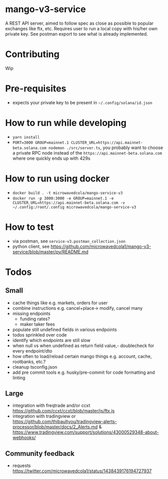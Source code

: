 # mango-v3-service
A REST API server, aimed to follow spec as close as possible to popular exchanges like ftx, etc. Requires user to run a local copy with his/her own private key. See postman export to see what is already implemented.

# Contributing
Wip

# Pre-requisites
* expects your private key to be present in `~/.config/solana/id.json`

# How to run while developing
* `yarn install`
* `PORT=3000 GROUP=mainnet.1 CLUSTER_URL=https://api.mainnet-beta.solana.com nodemon ./src/server.ts`, you probably want to choose a private RPC node instead of the `https://api.mainnet-beta.solana.com` where one quickly ends up with 429s

# How to run using docker
* `docker build . -t microwavedcola/mango-service-v3`
* `docker run -p 3000:3000 -e GROUP=mainnet.1 -e CLUSTER_URL=https://api.mainnet-beta.solana.com -v  ~/.config:/root/.config microwavedcola/mango-service-v3`

# How to test
* via postman, see `service-v3.postman_collection.json`
* python client, see https://github.com/microwavedcola1/mango-v3-service/blob/master/py/README.md

# Todos
## Small
- cache things like e.g. markets, orders for user
- combine instructions e.g. cancel+place-> modify, cancel many
- missing endpoints
  - funding rates?
  - maker taker fees
- populate still undefined fields in various endpoints
- todos sprinkled over code
- identify which endpoints are still slow
- when null vs when undefined as return field value,- doublecheck for every endpoint/dto
- how often to load/reload certain mango things e.g. account, cache, rootbanks, etc.?
- cleanup tsconfig.json
- add pre commit tools e.g. husky/pre-commit for code formatting and linting
## Large
- integration with freqtrade and/or ccxt https://github.com/ccxt/ccxt/blob/master/js/ftx.js
- integration with tradingview or https://github.com/thibaultyou/tradingview-alerts-processor/blob/master/docs/2_Alerts.md & https://www.tradingview.com/support/solutions/43000529348-about-webhooks/

## Community feedback
- requests https://twitter.com/microwavedcola1/status/1438439176194727937
